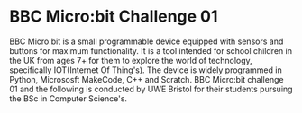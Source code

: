# BBC Micro:bit Challenge 01

BBC Micro:bit is a small programmable device equipped with sensors and buttons for maximum functionality. It is a tool intended for school children in the UK from ages 7+ for them to explore the world of technology, specifically IOT(Internet Of Thing's). The device is widely programmed in Python, Micrososft MakeCode, C++ and Scratch. BBC Micro:bit challenge 01 and the following is conducted by UWE Bristol for their students pursuing the BSc in Computer Science's.

